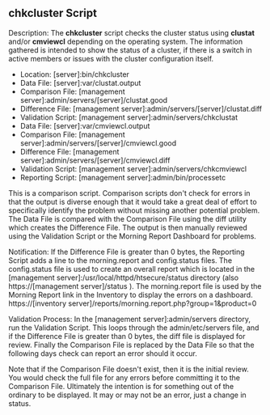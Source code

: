 ## chkcluster Script

Description: The **chkcluster** script checks the cluster status using **clustat** and/or **cmviewcl** depending on the operating system. The information 
gathered is intended to show the status of a cluster, if there is a switch in active members or issues with the cluster configuration itself.

* Location: [server]:bin/chkcluster
* Data File: [server]:var/clustat.output
* Comparison File: [management server]:admin/servers/[server]/clustat.good
* Difference File: [management server]:admin/servers/[server]/clustat.diff
* Validation Script: [management server]:admin/servers/chkclustat
* Data File: [server]:var/cmviewcl.output
* Comparison File: [management server]:admin/servers/[server]/cmviewcl.good
* Difference File: [management server]:admin/servers/[server]/cmviewcl.diff
* Validation Script: [management server]:admin/servers/chkcmviewcl
* Reporting Script: [management server]:admin/bin/processetc

This is a comparison script. Comparison scripts don't check for errors in that the output is diverse enough that it would take a great deal of effort to 
specifically identify the problem without missing another potential problem. The Data File is compared with the Comparison File using the diff utility 
which creates the Difference File. The output is then manually reviewed using the Validation Script or the Morning Report Dashboard for problems.

Notification: If the Difference File is greater than 0 bytes, the Reporting Script adds a line to the morning.report and config.status files. The 
config.status file is used to create an overall report which is located in the [management server]:/usr/local/httpd/htsecure/status directory (also 
https://[management server]/status ). The morning.report file is used by the Morning Report link in the Inventory to display the errors on a 
dashboard. https://[inventory server]/reports/morning.report.php?group=1&product=0

Validation Process: In the [management server]:admin/servers directory, run the Validation Script. This loops through the admin/etc/servers 
file, and if the Difference File is greater than 0 bytes, the diff file is displayed for review. Finally the Comparison File is replaced by the Data 
File so that the following days check can report an error should it occur.

Note that if the Comparison File doesn't exist, then it is the initial review. You would check the full file for any errors before committing it to the 
Comparison File. Ultimately the intention is for something out of the ordinary to be displayed. It may or may not be an error, just a change in status.

